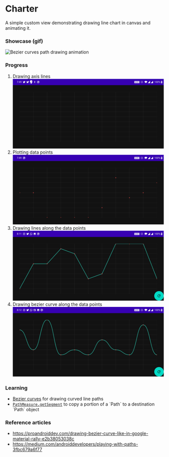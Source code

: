 # Charter

A simple custom view demonstrating drawing line chart in canvas and animating it.

### Showcase (gif)
![Bezier curves path drawing animation](showcase/bezier_animation.gif "Bezier curves path drawing animation")

### Progress
1. Drawing axis lines
![Step 1](showcase/1.jpg "Step 1")
2. Plotting data points
![Step 2](showcase/2.jpg "Step 2")
3. Drawing lines along the data points
![Step 3](showcase/3.jpg "Step 3")
4. Drawing bezier curve along the data points
![Step 4](showcase/4.jpg "Step 4")


### Learning
* [Bezier curves](https://en.wikipedia.org/wiki/Bézier_curve) for drawing curved line paths
* [`PathMeasure.getSegment`](https://developer.android.com/reference/android/graphics/PathMeasure.html#getSegment(float%2C%20float%2C%20android.graphics.Path%2C%20boolean)) to copy a portion of a `Path` to a destination `Path` object

### Reference articles
* https://proandroiddev.com/drawing-bezier-curve-like-in-google-material-rally-e2b38053038c
* https://medium.com/androiddevelopers/playing-with-paths-3fbc679a6f77

